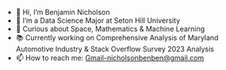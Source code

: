 - 👋 Hi, I’m Benjamin Nicholson
- 👀 I’m a Data Science Major at Seton Hill University
- 🌱 Curious about Space, Mathematics & Machine Learning
- 📚 Currently working on Comprehensive Analysis of Maryland Automotive Industry & Stack Overflow Survey 2023 Analysis
- 📫 How to reach me: Gmail-nicholsonbenben@gmail.com

<!---
bennicholson2/bennicholson2 is a ✨ special ✨ repository because its `README.md` (this file) appears on your GitHub profile.
You can click the Preview link to take a look at your changes.
--->
